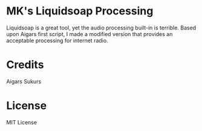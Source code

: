 # MK's Liquidsoap Processing
Liquidsoap is a great tool, yet the audio processing built-in is terrible. Based upon Aigars first script, I made a modified version that provides an acceptable processing for internet radio.

# Credits
Aigars Sukurs

# License
MIT License
